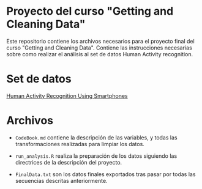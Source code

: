 # Proyecto del curso "Getting and Cleaning Data"

Este repositorio contiene los archivos necesarios para el proyecto final del curso "Getting and Cleaning Data". Contiene
las instrucciones necesarias sobre como realizar el análisis al set de datos Human Activity recognition.

# Set de datos

[Human Activity Recognition Using Smartphones](http://archive.ics.uci.edu/ml/datasets/Human+Activity+Recognition+Using+Smartphones )

# Archivos

- ```CodeBook.md``` contiene la descripción de las variables, y todas las transformaciones realizadas para limpiar los datos.

- ```run_analysis.R``` realiza la preparación de los datos siguiendo las directrices de la descripción del proyecto.

- ```FinalData.txt``` son los datos finales exportados tras pasar por todas las secuencias descritas anteriormente.
